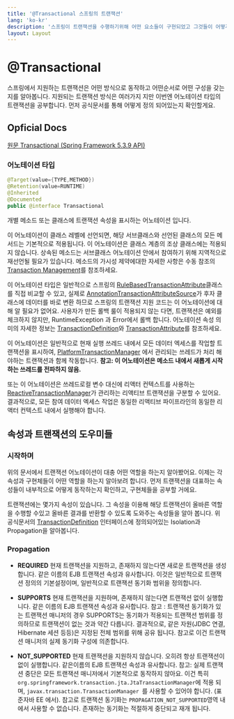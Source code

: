 ```yaml
---
title: '@Transactional 스프링의 트랜잭션'
lang: 'ko-kr'
description: '스프링이 트랜잭션을 수행하기위해 어떤 요소들이 구현되었고 그것들이 어떻게 이용하는지 알아봅니다.'
layout: Layout
---
```


<!-- more -->

# @Transactional
스프링에서 지원하는 트랜잭션은 어떤 방식으로 동작하고 어떤순서로 어떤 구성을 갖는지를 알아봅니다.
지원되는 트랜잭션 방식은 여러가지 지만 이번엔 어노테이션 타입의 트랜잭션을 공부합니다.
먼저 공식문서를 통해 어떻게 정의 되어있는지 확인할게요.

## Opficial Docs
[원문 Transactional (Spring Framework 5.3.9 API)](https://docs.spring.io/spring-framework/docs/current/javadoc-api/org/springframework/transaction/annotation/Transactional.html)

### 어노테이션 타입

```java
@Target(value={TYPE,METHOD})
@Retention(value=RUNTIME)
@Inherited
@Documented
public @interface Transactional
```

개별 메소드 또는 클래스에 트랜잭션 속성을 표시하는 어노테이션 입니다.

이 어노테이션이 클래스 레벨에 선언되면, 해당 서브클래스와 선언된 클래스의 모든 메서드는 기본적으로 적용됩니다. 이 어노테이션은 클래스 계층의 조상 클래스에는 적용되지 않습니다. 상속된 메소드는 서브클래스 어노테이션 안에서 참여하기 위해 지역적으로 재선언될 필요가 있습니다. 메소드의 가시성 제약에대한 자세한 사항은 수동 참조의 [Transaction Management](https://docs.spring.io/spring-framework/docs/current/reference/html/data-access.html#transaction)를 참조하세요.

이 어노테이션 타입은 일반적으로 스프링의 [RuleBasedTransactionAttribute](https://docs.spring.io/spring-framework/docs/current/javadoc-api/org/springframework/transaction/interceptor/RuleBasedTransactionAttribute.html)클래스를 직접 비교할 수 있고, 실제로 [AnnotationTransactionAttributeSource](https://docs.spring.io/spring-framework/docs/current/javadoc-api/org/springframework/transaction/annotation/AnnotationTransactionAttributeSource.html)가 후자 클래스에 데이터를 바로 변환 하므로 스프링의 트랜잭션 지원 코드는 이 어노테이션에 대해 알 필요가 없어요. 사용자가 만든 롤백 룰이 적용되지 않는 다면, 트랜잭션은 예외를 체크하지 않지만, RuntimeException 과 Error에서 롤백 합니다. 어노테이션 속성 의미의 자세한 정보는
[TransactionDefinition](https://docs.spring.io/spring-framework/docs/current/javadoc-api/org/springframework/transaction/TransactionDefinition.html)와 [TransactionAttribute](https://docs.spring.io/spring-framework/docs/current/javadoc-api/org/springframework/transaction/interceptor/TransactionAttribute.html)를 참조하세요.

이 어노테이션은 일반적으로 현재 실행 쓰레드 내에서 모든 데이터 엑세스를 작업할 트랜잭션을 표시하여, [PlatformTransactionManager](https://docs.spring.io/spring-framework/docs/current/javadoc-api/org/springframework/transaction/PlatformTransactionManager.html)
에서 관리되는 쓰레드가 처리 해야하는 트랜잭션과 함께 작동합니다. **참고: 이 어노테이션은 메소드 내에서 새롭게 시작하는 쓰레드를 전파하지 않음.**

또는 이 어노테이션은 쓰레드로컬 변수 대신에 리액터 컨텍스트를 사용하는 [ReactiveTransactionManager](https://docs.spring.io/spring-framework/docs/current/javadoc-api/org/springframework/transaction/ReactiveTransactionManager.html)가 관리하는 리액티브 트랜잭션을 구분할 수 있어요. 결과적으로, 모든 참여 데이터 엑세스 작업은 동일한 리액티브 파이프라인의 동일한 리액터 컨텍스트 내에서 실행해야 합니다.


## 속성과 트랜잭션의 도우미들

### 시작하며

위의 문서에서 트랜잭션 어노테이션이 대충 어떤 역할을 하는지 알아봤어요. 이제는 각 속성과 구현체들이 어떤 역할을 하는지 알아보려 합니다. 먼저 트랜잭션을 대표하는 속성들이 내부적으로 어떻게 동작하는지 확인하고, 구현체들을 공부할 거에요.

트랜잭션에는 몇가지 속성이 있습니다. 그 속성을 이용해 해당 트랜잭션이 올바른 역할을 수행할 수있고 올바른 결과를 반환할 수 있도록 도와주는 속성들을 알아 봅니다. 위 공식문서의 [TransactionDefinition](https://docs.spring.io/spring-framework/docs/current/javadoc-api/org/springframework/transaction/TransactionDefinition.html) 인터페이스에 정의되어있는 Isolation과 Propagation을 알아봅니다.

### Propagation

* **REQUIRED**
현재 트랜잭션을 지원하고, 존재하지 않는다면 새로운 트랜잭션을 생성합니다. 같은 이름의 EJB 트랜잭션 속성과 유사합니다. 이것은 일반적으로 트랜잭션 정의의 기본설정이며, 일반적으로 트랜잭션 동기화 범위을 정의합니다.

 * **SUPPORTS**
현재 트랜잭션을 지원하며, 존재하지 않는다면 트랜잭션 없이 실행합니다. 같은 이름의 EJB 트랜잭션 속성과 유사합니다.
참고 : 트랜잭션 동기화가 있는 트랜잭션 매니저의 경우 SUPPORTS는 동기화가 적용되는 트랜잭션 범위를 정의하므로 트랜잭션이 없는 것과 약간 다릅니다. 결과적으로, 같은 자원(JDBC 연결, Hibernate 세션 등등)은 지정된 전체 범위를 위해 공유 됩니다. 참고로 이건 트랜잭션 매니저의 실제 동기화 구성에 의존합니다.

* **NOT_SUPPORTED**
현재 트랜잭션을 지원하지 않습니다. 오히려 항상 트랜잭션이 없이 실행합니다. 같은이름의 EJB 트랜잭션 속성과 유사합니다.
참고: 실제 트랜잭션 중단은 모든 트랜잭션 매니저에서 기본적으로 동작하지 않아요. 이건 특히 `org.springframework.transaction.jta.JtaTransactionManager`에 적용 되며,  `javax.transaction.TransactionManager `를 사용할 수 있어야 합니다. (표준자바 EE 에서).
참고로 트랜잭션 동기화는 `PROPAGATION_NOT_SUPPORTED`영역 내에서 사용할 수 없습니다. 존재하는 동기화는 적절하게 중단되고 재개 됩니다.
